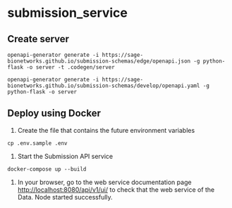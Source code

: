 # submission_service

## Create server

```
openapi-generator generate -i https://sage-bionetworks.github.io/submission-schemas/edge/openapi.json -g python-flask -o server -t .codegen/server
```

```
openapi-generator generate -i https://sage-bionetworks.github.io/submission-schemas/develop/openapi.yaml -g python-flask -o server
```

## Deploy using Docker

1. Create the file that contains the future environment variables
```
cp .env.sample .env
```
1. Start the Submission API service
```
docker-compose up --build
```
1. In your browser, go to the web service documentation page <http://localhost:8080/api/v1/ui/> to check that the web service of the Data. Node started successfully.
